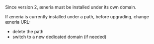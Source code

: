 Since version 2, æneria must be installed under its own domain.

If æneria is currently installed under a path, before upgrading, change æneria URL:

* delete the path
* switch to a new dedicated domain (if needed)